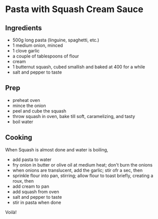 # Pasta with Squash Cream Sauce

## Ingredients
- 500g long pasta (linguine, spaghetti, etc.)
- 1 medium onion, minced
- 1 clove garlic
- a couple of tablespoons of flour
- cream
- 1 butternut squash, cubed smallish and baked at 400 for a while
- salt and pepper to taste

## Prep
- preheat oven
- mince the onion
- peel and cube the squash
- throw squash in oven, bake till soft, caramelizing, and tasty
- boil water

## Cooking
When Squash is almost done and water is boiling,
- add pasta to water
- fry onion in butter or olive oil at medium heat; don't burn the onions
- when onions are translucent, add the garlic; stir ofr a sec, then
- sprinkle flour into pan, stirring; allow flour to toast briefly, creating a roux, then
- add cream to pan
- add squash from oven
- salt and pepper to taste
- stir in pasta when done

Voilà!

